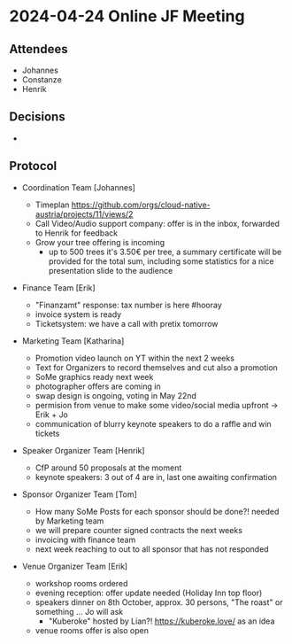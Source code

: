 # 2024-04-24 Online JF Meeting

## Attendees

- Johannes
- Constanze
- Henrik

## Decisions

- 

## Protocol

- Coordination Team [Johannes]
  - Timeplan https://github.com/orgs/cloud-native-austria/projects/11/views/2
  - Call Video/Audio support company: offer is in the inbox, forwarded to Henrik for feedback
  - Grow your tree offering is incoming
    - up to 500 trees it's 3.50€ per tree, a summary certificate will be provided for the total sum, including some statistics for a nice presentation slide to the audience

- Finance Team [Erik]
  - "Finanzamt" response: tax number is here #hooray
  - invoice system is ready
  - Ticketsystem: we have a call with pretix tomorrow

- Marketing Team [Katharina]
  - Promotion video launch on YT within the next 2 weeks
  - Text for Organizers to record themselves and cut also a promotion
  - SoMe graphics ready next week
  - photographer offers are coming in
  - swap design is ongoing, voting in May 22nd
  - permision from venue to make some video/social media upfront -> Erik + Jo
  - communication of blurry keynote speakers to do a raffle and win tickets

- Speaker Organizer Team [Henrik]
  - CfP around 50 proposals at the moment
  - keynote speakers: 3 out of 4 are in, last one awaiting confirmation

- Sponsor Organizer Team [Tom]
  - How many SoMe Posts for each sponsor should be done?! needed by Marketing team
  - we will prepare counter signed contracts the next weeks
  - invoicing with finance team
  - next week reaching to out to all sponsor that has not responded

- Venue Organizer Team [Erik]
  - workshop rooms ordered
  - evening reception: offer update needed (Holiday Inn top floor)
  - speakers dinner on 8th October, approx. 30 persons, "The roast" or something ... Jo will ask
    - "Kuberoke" hosted by Lian?! https://kuberoke.love/ as an idea
  - venue rooms offer is also open

